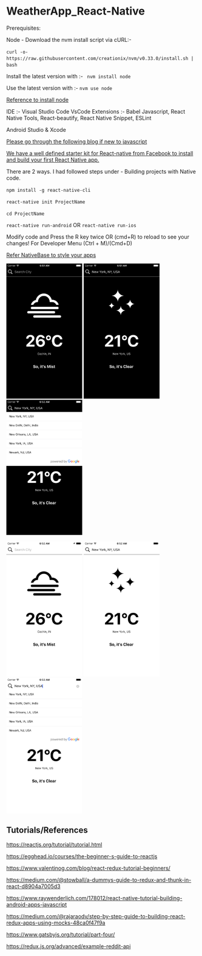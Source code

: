 # WeatherApp_React-Native

Prerequisites:

Node -
Download the nvm install script via cURL:-

`curl -o- https://raw.githubusercontent.com/creationix/nvm/v0.33.0/install.sh | bash`

Install the latest version with :- ` nvm install node`

Use the latest version with :-  `nvm use node`

[Reference to install node](http://nodesource.com/blog/installing-node-js-tutorial-using-nvm-on-mac-os-x-and-ubuntu/)

IDE :- Visual Studio Code
VsCode Extensions :- 
            Babel Javascript,
            React Native Tools,
            React-beautify,
            React Native Snippet,
            ESLint
            

Android Studio & Xcode

[Please go through the following blog if new to javascript](https://medium.com/the-react-native-log/a-brief-overview-of-es6-for-react-native-developers-15e7c68315da)

[We have a well defined starter kit for React-native from Facebook to install and build your first React Native app.
](https://facebook.github.io/react-native/docs/getting-started.html)

There are 2 ways.
I had followed steps under - Building projects with Native code.

`npm install -g react-native-cli`

`react-native init ProjectName`

`cd ProjectName`

`react-native run-android` OR `react-native run-ios`

Modify code and Press the R key twice OR (cmd+R) to reload to see your changes!
For Developer Menu (Ctrl + M)/(Cmd+D) 

[Refer NativeBase to style your apps](https://nativebase.io/kitchen-sink-app)


<img src="https://github.com/angitha-das/WeatherApp_React-Native/blob/master/screenshots/Simulator%20Screen%20Shot%20-%20iPhone%206%20-%202018-07-10%20at%2012.21.26.png" width=200px/> <img src="https://github.com/angitha-das/WeatherApp_React-Native/blob/master/screenshots/Simulator%20Screen%20Shot%20-%20iPhone%206%20-%202018-07-10%20at%2012.21.57.png" width=200px/> <img src="https://github.com/angitha-das/WeatherApp_React-Native/blob/master/screenshots/Simulator%20Screen%20Shot%20-%20iPhone%206%20-%202018-07-10%20at%2012.22.02.png" width=200px/>

<img src="https://github.com/angitha-das/WeatherApp_React-Native/blob/master/screenshots/Simulator%20Screen%20Shot%20-%20iPhone%206%20-%202018-07-10%20at%2012.22.45.png" width=200px/> <img src="https://github.com/angitha-das/WeatherApp_React-Native/blob/master/screenshots/Simulator%20Screen%20Shot%20-%20iPhone%206%20-%202018-07-10%20at%2012.22.55.png" width=200px/> <img src="https://github.com/angitha-das/WeatherApp_React-Native/blob/master/screenshots/Simulator%20Screen%20Shot%20-%20iPhone%206%20-%202018-07-10%20at%2012.23.00.png" width=200px/>

## Tutorials/References

https://reactjs.org/tutorial/tutorial.html

https://egghead.io/courses/the-beginner-s-guide-to-reactjs

https://www.valentinog.com/blog/react-redux-tutorial-beginners/

https://medium.com/@stowball/a-dummys-guide-to-redux-and-thunk-in-react-d8904a7005d3

https://www.raywenderlich.com/178012/react-native-tutorial-building-android-apps-javascript

https://medium.com/@rajaraodv/step-by-step-guide-to-building-react-redux-apps-using-mocks-48ca0f47f9a

https://www.gatsbyjs.org/tutorial/part-four/

https://redux.js.org/advanced/example-reddit-api

